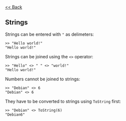 [<< Back](javascript:loadDoc('/index'))

## Strings

Strings can be entered with `"` as delimeters:
```
>> "Hello world!"
"Hello world!"
```

Strings can be joined using the `<>` operator:
```
>> "Hello" <> " " <> "world!"
"Hello world!"
```

Numbers cannot be joined to strings:
```
>> "Debian" <> 6
"Debian" <> 6
```

They have to be converted to strings using `ToString` first:
```
>> "Debian" <> ToString(6)
"Debian6"
```